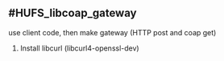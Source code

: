 #HUFS_libcoap_gateway 
-----
use client code, then make gateway (HTTP post and coap get)

1. Install libcurl (libcurl4-openssl-dev)

